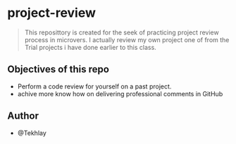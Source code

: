 # project-review
> This reposittory is created for the seek of practicing project review process in microvers. I actually review my own project one of from the Trial projects i have done earlier to this class.
## Objectives of this repo
* Perform a code review for yourself on a past project.
* achive more know how on delivering professional comments in GitHub
## Author
- @Tekhlay
